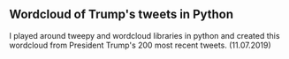 ## Wordcloud of Trump's tweets in Python

I played around tweepy and wordcloud libraries in python and created this wordcloud from President Trump's 200 most recent tweets. (11.07.2019)
